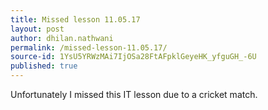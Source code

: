 ```yaml
---
title: Missed lesson 11.05.17
layout: post
author: dhilan.nathwani
permalink: /missed-lesson-11.05.17/
source-id: 1YsU5YRWzMAi7IjOSa28FtAFpklGeyeHK_yfguGH_-6U
published: true
---
```

Unfortunately I missed this IT lesson due to a cricket match.

